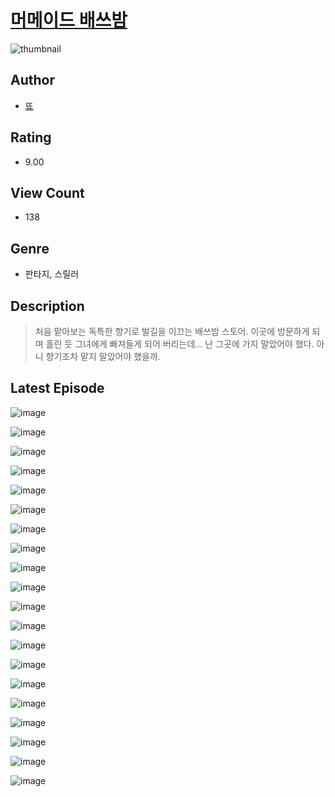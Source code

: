 # [머메이드 배쓰밤](https://comic.naver.com/challenge/list?titleId=810625)
![thumbnail](https://image-comic.pstatic.net/user_contents_data/challenge_comic/2023/05/24/upload_3978760053483255906_480x623.jpeg)

## Author
- [뚀](https://comic.naver.com/artistTitle?id=366996)

## Rating
- 9.00

## View Count
- 138

## Genre
- 판타지, 스릴러

## Description
> 처음 맡아보는 독특한 향기로 발길을 이끄는 배쓰밤 스토어. 이곳에 방문하게 되며 홀린 듯 그녀에게 빠져들게 되어 버리는데... 난 그곳에 가지 말았어야 했다. 아니 향기조차 맡지 말았어야 했을까.


## Latest Episode
![image](https://image-comic.pstatic.net/user_contents_data/challenge_comic/2023/05/24/366996/upload_4063434763345802037.jpeg)

![image](https://image-comic.pstatic.net/user_contents_data/challenge_comic/2023/05/24/366996/upload_7363443876129158707.jpeg)

![image](https://image-comic.pstatic.net/user_contents_data/challenge_comic/2023/05/24/366996/upload_3618140065225847602.jpeg)

![image](https://image-comic.pstatic.net/user_contents_data/challenge_comic/2023/05/24/366996/upload_7221575213680506164.jpeg)

![image](https://image-comic.pstatic.net/user_contents_data/challenge_comic/2023/05/24/366996/upload_3762531429057388898.jpeg)

![image](https://image-comic.pstatic.net/user_contents_data/challenge_comic/2023/05/24/366996/upload_3689064028311926832.jpeg)

![image](https://image-comic.pstatic.net/user_contents_data/challenge_comic/2023/05/24/366996/upload_3690752908273530214.jpeg)

![image](https://image-comic.pstatic.net/user_contents_data/challenge_comic/2023/05/24/366996/upload_3690759483899208244.jpeg)

![image](https://image-comic.pstatic.net/user_contents_data/challenge_comic/2023/05/24/366996/upload_3775486776109772853.jpeg)

![image](https://image-comic.pstatic.net/user_contents_data/challenge_comic/2023/05/24/366996/upload_3761413225667900006.jpeg)

![image](https://image-comic.pstatic.net/user_contents_data/challenge_comic/2023/05/24/366996/upload_3545517317930038585.jpeg)

![image](https://image-comic.pstatic.net/user_contents_data/challenge_comic/2023/05/24/366996/upload_3689347728202086456.jpeg)

![image](https://image-comic.pstatic.net/user_contents_data/challenge_comic/2023/05/24/366996/upload_7221634399172059697.jpeg)

![image](https://image-comic.pstatic.net/user_contents_data/challenge_comic/2023/05/24/366996/upload_7004332383481718073.jpeg)

![image](https://image-comic.pstatic.net/user_contents_data/challenge_comic/2023/05/24/366996/upload_4063484253365090097.jpeg)

![image](https://image-comic.pstatic.net/user_contents_data/challenge_comic/2023/05/24/366996/upload_7005739754121081907.jpeg)

![image](https://image-comic.pstatic.net/user_contents_data/challenge_comic/2023/05/24/366996/upload_7148674281356409185.jpeg)

![image](https://image-comic.pstatic.net/user_contents_data/challenge_comic/2023/05/24/366996/upload_3690247330456941410.jpeg)

![image](https://image-comic.pstatic.net/user_contents_data/challenge_comic/2023/05/24/366996/upload_7293407219729052210.jpeg)

![image](https://image-comic.pstatic.net/user_contents_data/challenge_comic/2023/05/24/366996/upload_4122822679749419363.jpeg)
